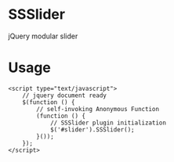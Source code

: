 SSSlider
========
jQuery modular slider



Usage
=====
```
<script type="text/javascript">
	// jquery document ready
	$(function () {
		// self-invoking Anonymous Function
		(function () {
			// SSSlider plugin initialization
			$('#slider').SSSlider();
		}());
	});
</script>
```